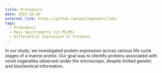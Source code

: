 ```yaml
---
title: Proteomics
date: 2023-10-26
external_link: https://github.com/phylogenomic/laby
tags:
  - Proteomics
  - Mass Spectrometry (LC-MS/MS)
  - Differential Expression of Proteins
---
```


In our study, we investigated protein expression across various life cycle stages of a marine protist. Our goal was to identify proteins associated with novel organelles observed under the microscope, despite limited genetic and biochemical information.
<!--more-->
